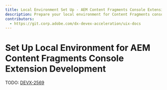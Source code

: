 ```yaml
---
title: Local Environment Set Up - AEM Content Fragments Console Extensibility
description: Prepare your local environment for Content Fragments console extension development.
contributors:
  - https://git.corp.adobe.com/dx-devex-acceleration/uix-docs
---
```

# Set Up Local Environment for AEM Content Fragments Console Extension Development

TODO: [DEVX-2569](https://jira.corp.adobe.com/browse/DEVX-2569)
